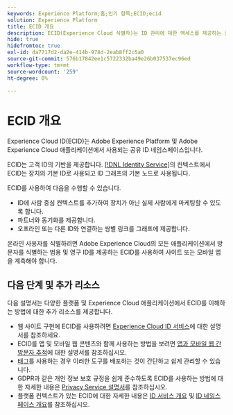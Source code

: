 ```yaml
---
keywords: Experience Platform;홈;인기 항목;ECID;ecid
solution: Experience Platform
title: ECID 개요
description: ECID(Experience Cloud 식별자)는 ID 관리에 대한 액세스를 제공하는 클라이언트측 모듈로서 세 가지 기본 기능을 제공합니다.
hide: true
hidefromtoc: true
exl-id: da7717d2-da2e-414b-978d-2eab8ff2c5a0
source-git-commit: 576b17842ee1c5722332ba49e26b037537ec96ed
workflow-type: tm+mt
source-wordcount: '259'
ht-degree: 0%

---
```


# ECID 개요

Experience Cloud ID(ECID)는 Adobe Experience Platform 및 Adobe Experience Cloud 애플리케이션에서 사용되는 공유 ID 네임스페이스입니다.

ECID는 고객 ID의 기반을 제공합니다. [[!DNL Identity Service]](../home.md)의 컨텍스트에서 ECID는 장치의 기본 ID로 사용되고 ID 그래프의 기본 노드로 사용됩니다.

ECID를 사용하여 다음을 수행할 수 있습니다.

* ID에 사람 중심 컨텍스트를 추가하여 장치가 아닌 실제 사람에게 마케팅할 수 있도록 합니다.
* 파트너와 동기화를 제공합니다.
* 오프라인 또는 다른 ID와 연결하는 쌍별 링크를 그래프에 제공합니다.

온라인 사용자를 식별하려면 Adobe Experience Cloud의 모든 애플리케이션에서 방문자를 식별하는 범용 및 영구 ID를 제공하는 ECID를 사용하여 사이트 또는 모바일 앱을 계측해야 합니다.

## 다음 단계 및 추가 리소스

다음 설명서는 다양한 플랫폼 및 Experience Cloud 애플리케이션에서 ECID를 이해하는 방법에 대한 추가 리소스를 제공합니다.

* 웹 사이트 구현에 ECID를 사용하려면 [Experience Cloud ID 서비스](https://experienceleague.adobe.com/docs/id-service/using/home.html)에 대한 설명서를 참조하세요.
* ECID를 앱 및 모바일 웹 콘텐츠와 함께 사용하는 방법을 보려면 [앱과 모바일 웹 간 방문자 추적](https://experienceleague.adobe.com/docs/mobile-services/ios/sdk-reference-ios/hybrid-app.html#sdk-reference-ios)에 대한 설명서를 참조하십시오.
* [태그](../../tags/home.md)를 사용하는 경우 이러한 도구를 배포하는 것이 간단하고 쉽게 관리할 수 있습니다.
* GDPR과 같은 개인 정보 보호 규정을 쉽게 준수하도록 ECID를 사용하는 방법에 대한 자세한 내용은 [Privacy Service 설명서](../../privacy-service/identity-data.md)를 참조하십시오.
* 플랫폼 컨텍스트가 있는 ECID에 대한 자세한 내용은 [ID 서비스 개요](../home.md) 및 [ID 네임스페이스 개요](./namespaces.md)를 참조하십시오.